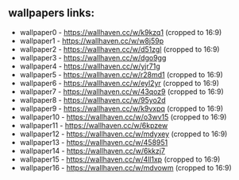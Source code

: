 ## wallpapers links:

* wallpaper0  - https://wallhaven.cc/w/k9kzq1 (cropped to 16:9)
* wallpaper1  - https://wallhaven.cc/w/w8j59p
* wallpaper2  - https://wallhaven.cc/w/d51zgl (cropped to 16:9)
* wallpaper3  - https://wallhaven.cc/w/dgo9gg
* wallpaper4  - https://wallhaven.cc/w/yjr71g
* wallpaper5  - https://wallhaven.cc/w/r28md1 (cropped to 16:9)
* wallpaper6  - https://wallhaven.cc/w/eyl2yr (cropped to 16:9)
* wallpaper7  - https://wallhaven.cc/w/43qoz9 (cropped to 16:9)
* wallpaper8  - https://wallhaven.cc/w/95yo2d
* wallpaper9  - https://wallhaven.cc/w/k9vxpq (cropped to 16:9)
* wallpaper10 - https://wallhaven.cc/w/o3wv15 (cropped to 16:9)
* wallpaper11 - https://wallhaven.cc/w/6kpzew
* wallpaper12 - https://wallhaven.cc/w/mdyxey (cropped to 16:9)
* wallpaper13 - https://wallhaven.cc/w/458951
* wallpaper14 - https://wallhaven.cc/w/6kkzj7
* wallpaper15 - https://wallhaven.cc/w/4ll1xp (cropped to 16:9)
* wallpaper16 - https://wallhaven.cc/w/mdvowm (cropped to 16:9)